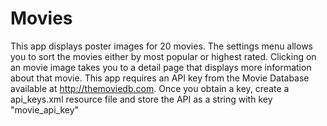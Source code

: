 # Movies
This app displays poster images for 20 movies. The settings menu allows you to sort the movies either by most popular or highest rated. Clicking on an movie image takes you to a detail page that displays more information about that movie. This app requires an API key from the Movie Database available at http://themoviedb.com. Once you obtain a key, create a api_keys.xml resource file and store the API as a string with key "movie_api_key"

